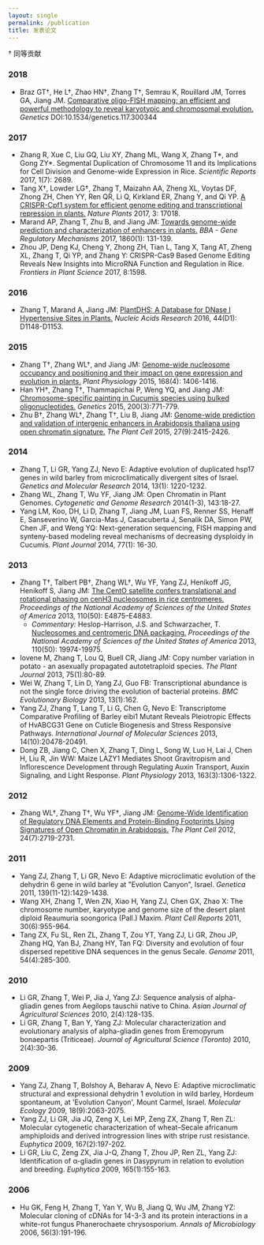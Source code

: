 ```yaml
---
layout: single
permalink: /publication
title: 发表论文
---
```

† 同等贡献

### 2018
- Braz GT†, He L†, Zhao HN†, Zhang T†, Semrau K, Rouillard JM, Torres GA, Jiang JM. [Comparative oligo-FISH mapping: an efficient and powerful methodology to reveal karyotypic and chromosomal evolution.](http://www.genetics.org/content/genetics/early/2017/12/12/genetics.117.300344.full.pdf) _Genetics_ DOI:10.1534/genetics.117.300344

### 2017
- Zhang R, Xue C, Liu GQ, Liu XY, Zhang ML, Wang X, Zhang T\*, and Gong ZY\*. Segmental Duplication of Chromosome 11 and its Implications for Cell Division and Genome-wide Expression in Rice. _Scientific Reports_ 2017, 1(7): 2689.
- Tang X†, Lowder LG†, Zhang T, Maizahn AA, Zheng XL, Voytas DF, Zhong ZH, Chen YY, Ren QR, Li Q, Kirkland ER, Zhang Y, and Qi YP. [A CRISPR-Cpf1 system for efficient genome editing and transcriptional repression in plants.](/pdf/2017/2017_Nature_Plants.pdf) _Nature Plants_ 2017, 3: 17018.
- Marand AP, Zhang T, Zhu B, and Jiang JM: [Towards genome-wide prediction and characterization of enhancers in plants.](/pdf/2016/BBE_2016_inpress.pdf) _BBA - Gene Regulatory Mechanisms_ 2017, 1860(1): 131-139.
- Zhou JP, Deng KJ, Cheng Y, Zhong ZH, Tian L, Tang X, Tang AT, Zheng XL, Zhang T, Qi YP, and Zhang Y: CRISPR-Cas9 Based Genome Editing Reveals New Insights into MicroRNA Function and Regulation in Rice. _Frontiers in Plant Science_ 2017, 8:1598.

### 2016
- Zhang T, Marand A, Jiang JM: [PlantDHS: A Database for DNase I Hypertensive Sites in Plants.](/pdf/2016/NAR_2016.pdf) _Nucleic Acids Research_ 2016, 44(D1): D1148-D1153.

### 2015
- Zhang T†, Zhang WL†, and Jiang JM: [Genome-wide nucleosome occupancy and positioning and their impact on gene expression and evolution in plants.](/pdf/2015/Plant_Physiol_2015.pdf) _Plant Physiology_ 2015, 168(4): 1406-1416.
- Han YH†, Zhang T†, Thammapichai P, Weng YQ, and Jiang JM:  [Chromosome-specific painting in Cucumis species using bulked oligonucleotides.](/pdf/2015/Genetics_2015.pdf) _Genetics_ 2015, 200(3):771-779.
- Zhu B†, Zhang WL†, Zhang T†, Liu B, Jiang JM: [Genome-wide prediction and validation of intergenic enhancers in Arabidopsis thaliana using open chromatin signature.](/pdf/2015/Plant_Cell_2015.pdf) _The Plant Cell_ 2015, 27(9):2415-2426.

### 2014
- Zhang T, Li GR, Yang ZJ, Nevo E: Adaptive evolution of duplicated hsp17 genes in wild barley from microclimatically divergent sites of Israel. _Genetics and Molecular Research_ 2014, 13(1): 1220-1232.
- Zhang WL, Zhang T, Wu YF, Jiang JM: Open Chromatin in Plant Genomes. _Cytogenetic and Genome Research_ 2014(1-3), 143:18-27.
- Yang LM, Koo, DH, Li D, Zhang T, Jiang JM, Luan FS, Renner SS, Henaff E, Sanseverino W, Garcia-Mas J, Casacuberta J, Senalik DA, Simon PW, Chen JF, and Weng YQ: Next-generation sequencing, FISH mapping and synteny-based modeling reveal mechanisms of decreasing dysploidy in Cucumis. _Plant Journal_ 2014, 77(1): 16-30.

### 2013
- Zhang T†, Talbert PB†, Zhang WL†, Wu YF, Yang ZJ, Henikoff JG, Henikoff S, Jiang JM: [The CentO satellite confers translational and rotational phasing on cenH3 nucleosomes in rice centromeres.](/pdf/2013/PNAS_2013.pdf) _Proceedings of the National Academy of Sciences of the United States of America_ 2013, 110(50): E4875–E4883.
  - _Commentary:_ Heslop-Harrison, J.S. and Schwarzacher, T. [Nucleosomes and centromeric DNA packaging.](/pdf/2013/PNAS_2013_comm.pdf)  _Proceedings of the National Academy of Sciences of the United States of America_ 2013, 110(50): 19974-19975.
- Iovene M, Zhang T, Lou Q, Buell CR, Jiang JM: Copy number variation in potato - an asexually propagated autotetraploid species. _The Plant Journal_ 2013, 75(1):80-89.
- Wei W, Zhang T, Lin D, Yang ZJ, Guo FB: Transcriptional abundance is not the single force driving the evolution of bacterial proteins. _BMC Evolutionary Biology_ 2013, 13(1):162.
- Yang ZJ, Zhang T, Lang T, Li G, Chen G, Nevo E: Transcriptome Comparative Profiling of Barley eibi1 Mutant Reveals Pleiotropic Effects of HvABCG31 Gene on Cuticle Biogenesis and Stress Responsive Pathways. _International Journal of Molecular Sciences_ 2013, 14(10):20478-20491.
- Dong ZB, Jiang C, Chen X, Zhang T, Ding L, Song W, Luo H, Lai J, Chen H, Liu R, Jin WW: Maize LAZY1 Mediates Shoot Gravitropism and Inflorescence Development through Regulating Auxin Transport, Auxin Signaling, and Light Response. _Plant Physiology_ 2013, 163(3):1306-1322.

### 2012
- Zhang WL†, Zhang T†, Wu YF†, Jiang JM: [Genome-Wide Identification of Regulatory DNA Elements and Protein-Binding Footprints Using Signatures of Open Chromatin in Arabidopsis.](/pdf/2012/Plant_Cell_2012.pdf) _The Plant Cell_ 2012, 24(7):2719-2731.

### 2011
- Yang ZJ, Zhang T, Li GR, Nevo E: Adaptive microclimatic evolution of the dehydrin 6 gene in wild barley at "Evolution Canyon", Israel. _Genetica_ 2011, 139(11-12):1429-1438.
- Wang XH, Zhang T, Wen ZN, Xiao H, Yang ZJ, Chen GX, Zhao X: The chromosome number, karyotype and genome size of the desert plant diploid Reaumuria soongorica (Pall.) Maxim. _Plant Cell Reports_ 2011, 30(6):955-964.
- Tang ZX, Fu SL, Ren ZL, Zhang T, Zou YT, Yang ZJ, Li GR, Zhou JP, Zhang HQ, Yan BJ, Zhang HY, Tan FQ: Diversity and evolution of four dispersed repetitive DNA sequences in the genus Secale. _Genome_ 2011, 54(4):285-300.

### 2010
- Li GR, Zhang T, Wei P, Jia J, Yang ZJ: Sequence analysis of alpha-gliadin genes from Aegilops tauschii native to China. _Asian Journal of Agricultural Sciences_ 2010, 2(4):128-135.
- Li GR, Zhang T, Ban Y, Yang ZJ: Molecular characterization and evolutionary analysis of alpha-gliadin genes from Eremopyrum bonaepartis (Triticeae). _Journal of Agricultural Science (Toronto)_ 2010, 2(4):30-36.

### 2009
- Yang ZJ, Zhang T, Bolshoy A, Beharav A, Nevo E: Adaptive microclimatic structural and expressional dehydrin 1 evolution in wild barley, Hordeum spontaneum, at 'Evolution Canyon', Mount Carmel, Israel. _Molecular Ecology_ 2009, 18(9):2063-2075.
- Yang ZJ, Li GR, Jia JQ, Zeng X, Lei MP, Zeng ZX, Zhang T, Ren ZL: Molecular cytogenetic characterization of wheat–Secale africanum amphiploids and derived introgression lines with stripe rust resistance. _Euphytica_ 2009, 167(2):197-202.
- Li GR, Liu C, Zeng ZX, Jia J-Q, Zhang T, Zhou JP, Ren ZL, Yang ZJ: Identification of α-gliadin genes in Dasypyrum in relation to evolution and breeding. _Euphytica_ 2009, 165(1):155-163.


### 2006
- Hu GK, Feng H, Zhang T, Yan Y, Wu B, Jiang Q, Wu JM, Zhang YZ: Molecular cloning of cDNAs for 14-3-3 and its protein interactions in a white-rot fungus Phanerochaete chrysosporium. _Annals of Microbiology_ 2006, 56(3):191-196.
